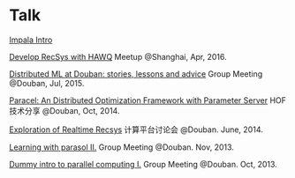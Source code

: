 Talk
====
[Impala Intro](http://xunzhangthu.org/talk/impala_intro.pdf)

[Develop RecSys with HAWQ](http://xunzhangthu.org/talk/Develop_RecSys_with_HAWQ.pdf) Meetup @Shanghai, Apr, 2016.

[Distributed ML at Douban: stories, lessons and advice](http://xunzhangthu.org/talk/distributed_ml_douban.pdf) Group Meeting @Douban, Jul, 2015.

[Paracel: An Distributed Optimization Framework with Parameter Server](http://xunzhangthu.org/talk/learning_with_paracel/content.html) HOF技术分享 @Douban, Oct, 2014.

[Exploration of Realtime Recsys](http://xunzhangthu.org/talk/realtime_recsys_plato/index.html) 计算平台讨论会 @Douban. June, 2014.

[Learning with parasol II.](http://xunzhangthu.org/talk/learning_with_parasol/series2.html) Group Meeting @Douban. Nov, 2013.

[Dummy intro to parallel computing I.](http://xunzhangthu.org/talk/intro_parallel_computing/series1.html) Group Meeting @Douban. Oct, 2013.
